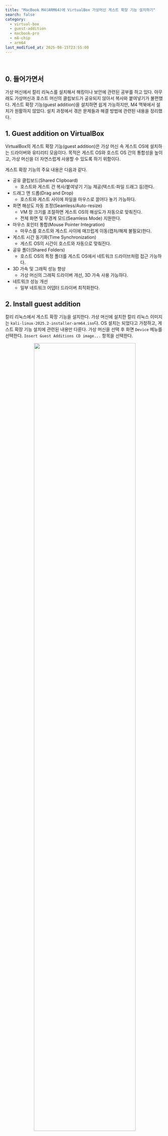 ```yaml
---
title: "MacBook M4(ARM64)에 VirtualBox 가상머신 게스트 확장 기능 설치하기"
search: false
category:
  - virtual-box
  - guest-addition
  - macbook-pro
  - m4-chip
  - arm64
last_modified_at: 2025-08-15T23:55:00
---
```


<br/>

## 0. 들어가면서

가상 머신에서 칼리 리눅스를 설치해서 해킹이나 보안에 관련된 공부를 하고 있다. 아무래도 가상머신과 호스트 머신의 클립보드가 공유되지 않아서 복사와 붙여넣기가 불편했다. 게스트 확장 기능(guest addition)을 설치하면 쉽게 가능하지만, M4 맥북에서 설치가 원활하지 않았다. 설치 과정에서 겪은 문제들과 해결 방법에 관련된 내용을 정리했다. 

## 1. Guest addition on VirtualBox

VirtualBox의 게스트 확장 기능(guest addition)은 가상 머신 속 게스트 OS에 설치하는 드라이버와 유티리티 모음이다. 목적은 게스트 OS와 호스트 OS 간의 통합성을 높이고, 가상 머신을 더 자연스럽게 사용할 수 있도록 하기 위함이다.

게스트 확장 기능의 주요 내용은 다음과 같다.

- 공유 클립보드(Shared Clipboard)
  - 호스트와 게스트 간 복사/붙여넣기 기능 제공(텍스트·파일 드래그 등)한다.
- 드래그 앤 드롭(Drag and Drop)
  - 호스트와 게스트 사이에 파일을 마우스로 끌어다 놓기 가능하다.
- 화면 해상도 자동 조정(Seamless/Auto-resize)
  - VM 창 크기를 조절하면 게스트 OS의 해상도가 자동으로 맞춰진다.
  - 전체 화면 및 무경계 모드(Seamless Mode) 지원한다.
- 마우스 포인터 통합(Mouse Pointer Integration)
  - 마우스를 호스트와 게스트 사이에 매끄럽게 이동(캡처/해제 불필요)한다.
- 게스트 시간 동기화(Time Synchronization)
  - 게스트 OS의 시간이 호스트와 자동으로 맞춰진다.
- 공유 폴더(Shared Folders)
  - 호스트 OS의 특정 폴더를 게스트 OS에서 네트워크 드라이브처럼 접근 가능하다.
- 3D 가속 및 그래픽 성능 향상
  - 가상 머신의 그래픽 드라이버 개선, 3D 가속 사용 가능하다.
- 네트워크 성능 개선
  - 일부 네트워크 어댑터 드라이버 최적화한다.

## 2. Install guest addition

칼리 리눅스에서 게스트 확장 기능을 설치한다. 가상 머신에 설치한 칼리 리눅스 이미지는 `kali-linux-2025.2-installer-arm64.iso`다. OS 설치는 되었다고 가정하고, 게스트 확장 기능 설치에 관련된 내용만 다룬다. 가상 머신을 선택 후 화면 `Device` 메뉴를 선택한다. `Insert Guest Additions CD image...` 항목을 선택한다.

<div align="center">
  <img src="/images/posts/2025/install-guest-addition-of-virtualbox-on-macbook-m4-01.png" width="80%" class="image__border">
</div>

<br/>

해당 버튼을 누르면 바탕화면에 가상 CDROM 폴더가 생성된다.

<div align="center">
  <img src="/images/posts/2025/install-guest-addition-of-virtualbox-on-macbook-m4-02.png" width="100%" class="image__border">
</div>

<br/>

가상 CDROM 폴더로 진입 후 해당 디렉토리에서 터미널을 오픈한다.

<div align="center">
  <img src="/images/posts/2025/install-guest-addition-of-virtualbox-on-macbook-m4-03.png" width="100%" class="image__border">
</div>

<br/>

폴더에 어떤 파일들이 있는지 `ls` 명령어로 살펴보자. 게스트 확장 기능을 여러 타입의 OS에서 실행할 수 있도록 스크립트 혹은 실행 파일들이 있는 것을 확인할 수 있다.

```
$ ls

AUTORUN.INF                        VBoxDarwinAdditionsUninstall.tool
autorun.sh                         VBoxLinuxAdditions-arm64.run
cert                               VBoxLinuxAdditions.run
NT3x                               VBoxSolarisAdditions.pkg
OS2                                VBoxWindowsAdditions-amd64.exe
runasroot.sh                       VBoxWindowsAdditions.exe
TRANS.TBL                          VBoxWindowsAdditions-x86.exe
VBoxDarwinAdditions.pkg            windows11-bypass.reg
```

맥북 프로 M4 칩은 ARM64 아키텍처이므로 `VBoxLinuxAdditions-arm64.run` 스크립트를 실행한다. 

```
$ sudo sh VBoxLinuxAdditions-arm64.run

[sudo] password for junhyunny: 

Verifying archive integrity... 100% MD5 checksums are OK. All good.
Uncompressing VirtualBox 7.1.12 Guest Additions for Linux 100%
VirtualBox Guest Additions installer
VirtualBox Guest Additions: Starting.
VirtualBox Guest Additions: Setting up modules
VirtualBox Guest Additions: Building the VirtualBox Guest Additions kernel modules. This may take a while.
VirtualBox Guest Additions: To build modules for other installed kernels, run
VirtualBox Guest Additions:  /sbin/rcvboxadd quicksetup <version>
VirtualBox Guest Additions: or
VirtualBox Guest Additions:  /sbin/rcvboxadd quicksetup all
VirtualBox Guest Additions: Kernel headers not found for target kernel 6.12.25-arm64. Please install them and execute
 /sbin/rcvboxadd setup
VirtualBox Guest Additions: reloading kernel modules and services
VirtualBox Guest Additions: unable to load vboxguest kernel module, see dmesg
VirtualBox Guest Additions: kernel modules and services were not reloaded
The log file /var/log/vboxadd-setup.log may contain further information.
```

해당 스크립트를 실행하면 로그에서 에러 메시지를 확인할 수 있다. 설치 과정 중 현재 시스템의 커널(6.12.25-arm64)에 맞는 커널 헤더(Kernel headers)를 찾을 수 없어 빌드에 실패했다는 에러가 보인다.

```
Kernel headers not found for target kernel 6.12.25-arm64. Please install them and execute
```

이 때문에 게스트 확장 기능에 필요한 커널 모듈을 로드하지 못하고 설치가 중단된다. 문제 해결을 위해 먼저 커널 헤더를 설치한 후 `/sbin/rcvboxadd setup` 명령어를 다시 실행하라고 안내하고 있다. 헤더를 설치하기 위해 패키지 목록을 최신화한다.

```
$ sudo apt-get update
```

최신화 된 목록을 바탕으로 설치된 패키지들을 업그레이드한다.

```
$ sudo apt-get upgrade
```

이제 필요한 커널 헤더를 설치한다. `linux-headears-` 접두어까지만 작성 후 탭(tab) 키를 누르면 설치할 수 있는 후보 리스트를 볼 수 있다. 

```
$ sudo apt-get install linux-headers-

Completing package
linux-headers-6.12.33-kali-arm64         linux-headers-6.12.33-kali-rt-arm64      linux-headers-arm64-16k
linux-headers-6.12.33-kali-arm64-16k     linux-headers-6.12.34-rpt-common-rpi     linux-headers-cloud-arm64
linux-headers-6.12.33-kali-cloud-arm64   linux-headers-6.12.34-rpt-rpi-2712       linux-headers-rpi-2712
linux-headers-6.12.33-kali-common        linux-headers-6.12.34-rpt-rpi-v8         linux-headers-rpi-v8
linux-headers-6.12.33-kali-common-rt     linux-headers-arm64                      linux-headers-rt-arm64
```

나는 `linux-headers-6.12.33-kali-arm64` 패키지를 설치했다. 

```
$ sudo apt-get install linux-headers-6.12.33-kali-arm64

Reading package lists... Done
Building dependency tree... Done
Reading state information... Done
The following packages were automatically installed and are no longer required:
  python3-packaging-whl python3-pyinstaller-hooks-contrib python3-wheel-whl
Use 'sudo apt autoremove' to remove them.
The following additional packages will be installed:
  linux-headers-6.12.33-kali-common linux-image-6.12.33-kali-arm64 linux-kbuild-6.12.33-kali pahole
Suggested packages:
  linux-doc-6.12 debian-kernel-handbook
The following NEW packages will be installed:
  linux-headers-6.12.33-kali-arm64 linux-headers-6.12.33-kali-common linux-image-6.12.33-kali-arm64 linux-kbuild-6.12.33-kali pahole
The following packages will be upgraded:
  linux-image-arm64
1 upgraded, 5 newly installed, 0 to remove and 4 not upgraded.
Need to get 109 MB of archives.
After this operation, 557 MB of additional disk space will be used.
Do you want to continue? [Y/n] 

...

Processing triggers for kali-menu (2025.3.0) ...
Processing triggers for man-db (2.13.1-1) ...
```

설치가 완료되면 시스템을 재부팅한다. 

```
$ sudo reboot
```

재부팅이 완료되면 위와 동일한 방법으로 가상 CDROM 폴더에서 터미널을 오픈한다. 이후 위에서 실패했던 게스트 확장 기능을 재설치한다. 

```
$ sudo sh VBoxLinuxAdditions-arm64.run

[sudo] password for junhyunny: 

Verifying archive integrity... 100% MD5 checksums are OK. All good.
Uncompressing VirtualBox 7.1.12 Guest Additions for Linux 100%
VirtualBox Guest Additions installer
Removing installed version 7.1.12 of VirtualBox Guest Additions...
update-initramfs: Generating /boot/initrd.img-6.12.33-kali-arm64
VirtualBox Guest Additions: Starting.
VirtualBox Guest Additions: Setting up modules
VirtualBox Guest Additions: Building the VirtualBox Guest Additions kernel modules. This may take a while.
VirtualBox Guest Additions: To build modules for other installed kernels, run
VirtualBox Guest Additions:  /sbin/rcvboxadd quicksetup <version>
VirtualBox Guest Additions: or
VirtualBox Guest Additions:  /sbin/rcvboxadd quicksetup all
VirtualBox Guest Additions: Building the modules for kernel 6.12.33-kali-arm64.
update-initramfs: Generating /boot/initrd.img-6.12.33-kali-arm64
```

설치가 정상적으로 완료되었으면 시스템을 재부팅한다. 

```
$ sudo reboot
```

시스템이 재부팅 된 이후 가상 머신의 클립보드(clipboard)와 드래그-앤-드랍(drag-and-drop) 기능을 양방향으로 활성화한다. 화면 상단 `Devices` 메뉴에서 클립보드, 드래그-앤-드랍 기능을 모두 공유할 수 있다. `Shared Clipbaord`에서 `Bidirectional` 항목을 선택한다.

<div align="center">
  <img src="/images/posts/2025/install-guest-addition-of-virtualbox-on-macbook-m4-04.png" width="80%" class="image__border">
</div>

#### REFERENCE

- <https://unix.stackexchange.com/questions/328655/cant-install-linux-headers-kali-linux>